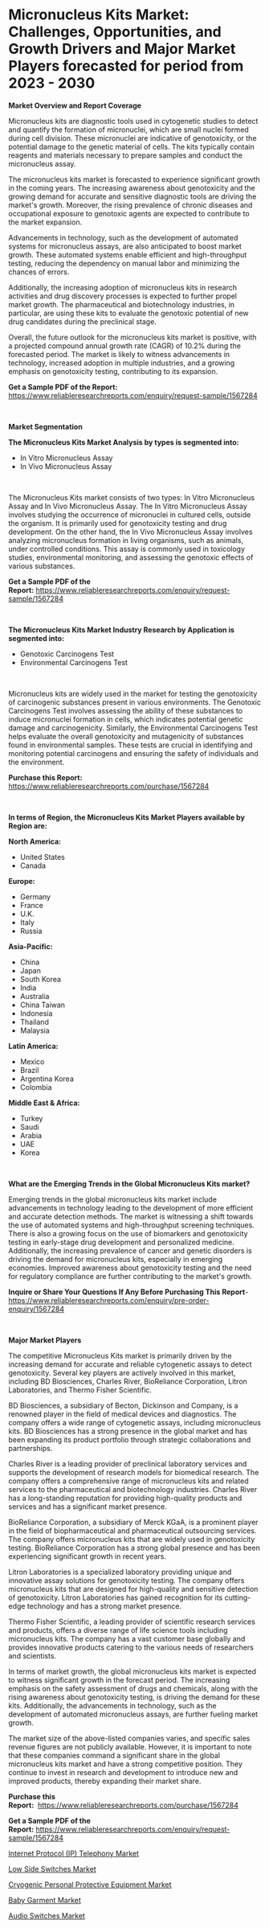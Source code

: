 <p><h1>Micronucleus Kits Market: Challenges, Opportunities, and Growth Drivers and Major Market Players forecasted for period from 2023 - 2030</h1></p><p><strong>Market Overview and Report Coverage</strong></p>
<p><p>Micronucleus kits are diagnostic tools used in cytogenetic studies to detect and quantify the formation of micronuclei, which are small nuclei formed during cell division. These micronuclei are indicative of genotoxicity, or the potential damage to the genetic material of cells. The kits typically contain reagents and materials necessary to prepare samples and conduct the micronucleus assay.</p><p>The micronucleus kits market is forecasted to experience significant growth in the coming years. The increasing awareness about genotoxicity and the growing demand for accurate and sensitive diagnostic tools are driving the market's growth. Moreover, the rising prevalence of chronic diseases and occupational exposure to genotoxic agents are expected to contribute to the market expansion.</p><p>Advancements in technology, such as the development of automated systems for micronucleus assays, are also anticipated to boost market growth. These automated systems enable efficient and high-throughput testing, reducing the dependency on manual labor and minimizing the chances of errors.</p><p>Additionally, the increasing adoption of micronucleus kits in research activities and drug discovery processes is expected to further propel market growth. The pharmaceutical and biotechnology industries, in particular, are using these kits to evaluate the genotoxic potential of new drug candidates during the preclinical stage.</p><p>Overall, the future outlook for the micronucleus kits market is positive, with a projected compound annual growth rate (CAGR) of 10.2% during the forecasted period. The market is likely to witness advancements in technology, increased adoption in multiple industries, and a growing emphasis on genotoxicity testing, contributing to its expansion.</p></p>
<p><strong>Get a Sample PDF of the Report:</strong> <a href="https://www.reliableresearchreports.com/enquiry/request-sample/1567284">https://www.reliableresearchreports.com/enquiry/request-sample/1567284</a></p>
<p>&nbsp;</p>
<p><strong>Market Segmentation</strong></p>
<p><strong>The Micronucleus Kits Market Analysis by types is segmented into:</strong></p>
<p><ul><li>In Vitro Micronucleus Assay</li><li>In Vivo Micronucleus Assay</li></ul></p>
<p>&nbsp;</p>
<p><p>The Micronucleus Kits market consists of two types: In Vitro Micronucleus Assay and In Vivo Micronucleus Assay. The In Vitro Micronucleus Assay involves studying the occurrence of micronuclei in cultured cells, outside the organism. It is primarily used for genotoxicity testing and drug development. On the other hand, the In Vivo Micronucleus Assay involves analyzing micronucleus formation in living organisms, such as animals, under controlled conditions. This assay is commonly used in toxicology studies, environmental monitoring, and assessing the genotoxic effects of various substances.</p></p>
<p><strong>Get a Sample PDF of the Report:</strong>&nbsp;<a href="https://www.reliableresearchreports.com/enquiry/request-sample/1567284">https://www.reliableresearchreports.com/enquiry/request-sample/1567284</a></p>
<p>&nbsp;</p>
<p><strong>The Micronucleus Kits Market Industry Research by Application is segmented into:</strong></p>
<p><ul><li>Genotoxic Carcinogens Test</li><li>Environmental Carcinogens Test</li></ul></p>
<p>&nbsp;</p>
<p><p>Micronucleus kits are widely used in the market for testing the genotoxicity of carcinogenic substances present in various environments. The Genotoxic Carcinogens Test involves assessing the ability of these substances to induce micronuclei formation in cells, which indicates potential genetic damage and carcinogenicity. Similarly, the Environmental Carcinogens Test helps evaluate the overall genotoxicity and mutagenicity of substances found in environmental samples. These tests are crucial in identifying and monitoring potential carcinogens and ensuring the safety of individuals and the environment.</p></p>
<p><strong>Purchase this Report:</strong>&nbsp; <a href="https://www.reliableresearchreports.com/purchase/1567284">https://www.reliableresearchreports.com/purchase/1567284</a></p>
<p>&nbsp;</p>
<p><strong>In terms of Region, the Micronucleus Kits Market Players available by Region are:</strong></p>
<p>
    <p> <strong> North America: </strong>
        <ul>
            <li>United States</li>
            <li>Canada</li>
        </ul>
        </p> 
    <p> <strong> Europe: </strong>
        <ul>
            <li>Germany</li>
            <li>France</li>
            <li>U.K.</li>
            <li>Italy</li>
            <li>Russia</li>
        </ul>
        </p> 
    <p> <strong> Asia-Pacific: </strong>
        <ul>
            <li>China</li>
            <li>Japan</li>
            <li>South Korea</li>
            <li>India</li>
            <li>Australia</li>
            <li>China Taiwan</li>
            <li>Indonesia</li>
            <li>Thailand</li>
            <li>Malaysia</li>
        </ul>
        </p> 
    <p> <strong> Latin America: </strong>
        <ul>
            <li>Mexico</li>
            <li>Brazil</li>
            <li>Argentina Korea</li>
            <li>Colombia</li>
        </ul>
        </p> 
    <p> <strong> Middle East & Africa: </strong>
        <ul>
            <li>Turkey</li>
            <li>Saudi</li>
            <li>Arabia</li>
            <li>UAE</li>
            <li>Korea</li>
        </ul>
    </p>
    </p>
<p>&nbsp;</p>
<p><strong>What are the Emerging Trends in the Global Micronucleus Kits market?</strong></p>
<p><p>Emerging trends in the global micronucleus kits market include advancements in technology leading to the development of more efficient and accurate detection methods. The market is witnessing a shift towards the use of automated systems and high-throughput screening techniques. There is also a growing focus on the use of biomarkers and genotoxicity testing in early-stage drug development and personalized medicine. Additionally, the increasing prevalence of cancer and genetic disorders is driving the demand for micronucleus kits, especially in emerging economies. Improved awareness about genotoxicity testing and the need for regulatory compliance are further contributing to the market's growth.</p></p>
<p><strong>Inquire or Share Your Questions If Any Before Purchasing This Report</strong>- <a href="https://www.reliableresearchreports.com/enquiry/pre-order-enquiry/1567284">https://www.reliableresearchreports.com/enquiry/pre-order-enquiry/1567284</a></p>
<p>&nbsp;</p>
<p><strong>Major Market Players</strong></p>
<p><p>The competitive Micronucleus Kits market is primarily driven by the increasing demand for accurate and reliable cytogenetic assays to detect genotoxicity. Several key players are actively involved in this market, including BD Biosciences, Charles River, BioReliance Corporation, Litron Laboratories, and Thermo Fisher Scientific.</p><p>BD Biosciences, a subsidiary of Becton, Dickinson and Company, is a renowned player in the field of medical devices and diagnostics. The company offers a wide range of cytogenetic assays, including micronucleus kits. BD Biosciences has a strong presence in the global market and has been expanding its product portfolio through strategic collaborations and partnerships.</p><p>Charles River is a leading provider of preclinical laboratory services and supports the development of research models for biomedical research. The company offers a comprehensive range of micronucleus kits and related services to the pharmaceutical and biotechnology industries. Charles River has a long-standing reputation for providing high-quality products and services and has a significant market presence.</p><p>BioReliance Corporation, a subsidiary of Merck KGaA, is a prominent player in the field of biopharmaceutical and pharmaceutical outsourcing services. The company offers micronucleus kits that are widely used in genotoxicity testing. BioReliance Corporation has a strong global presence and has been experiencing significant growth in recent years.</p><p>Litron Laboratories is a specialized laboratory providing unique and innovative assay solutions for genotoxicity testing. The company offers micronucleus kits that are designed for high-quality and sensitive detection of genotoxicity. Litron Laboratories has gained recognition for its cutting-edge technology and has a strong market presence.</p><p>Thermo Fisher Scientific, a leading provider of scientific research services and products, offers a diverse range of life science tools including micronucleus kits. The company has a vast customer base globally and provides innovative products catering to the various needs of researchers and scientists.</p><p>In terms of market growth, the global micronucleus kits market is expected to witness significant growth in the forecast period. The increasing emphasis on the safety assessment of drugs and chemicals, along with the rising awareness about genotoxicity testing, is driving the demand for these kits. Additionally, the advancements in technology, such as the development of automated micronucleus assays, are further fueling market growth.</p><p>The market size of the above-listed companies varies, and specific sales revenue figures are not publicly available. However, it is important to note that these companies command a significant share in the global micronucleus kits market and have a strong competitive position. They continue to invest in research and development to introduce new and improved products, thereby expanding their market share.</p></p>
<p><strong>Purchase this Report:</strong>&nbsp;&nbsp;<a href="https://www.reliableresearchreports.com/purchase/1567284">https://www.reliableresearchreports.com/purchase/1567284</a></p>
<p></p>
<p><strong>Get a Sample PDF of the Report:</strong>&nbsp;<a href="https://www.reliableresearchreports.com/enquiry/request-sample/1567284">https://www.reliableresearchreports.com/enquiry/request-sample/1567284</a></p>
<p><p><a href="https://www.linkedin.com/pulse/internet-protocol-ip-telephony-market-share-amp-new-trends-analysis-9frme/">Internet Protocol (IP) Telephony Market</a></p><p><a href="https://medium.com/@moribenton733320/low-side-switches-market-size-growth-forecast-2023-2030-3cac5c24d653">Low Side Switches Market</a></p><p><a href="https://www.linkedin.com/pulse/cryogenic-personal-protective-equipment-market-research-9acwe/">Cryogenic Personal Protective Equipment Market</a></p><p><a href="https://www.linkedin.com/pulse/baby-garment-market-size-share-global-analysis-report-2023-p507e/">Baby Garment Market</a></p><p><a href="https://medium.com/@hugthess010/audio-switches-market-size-growth-forecast-2023-2030-0457dabb722a">Audio Switches Market</a></p></p>
